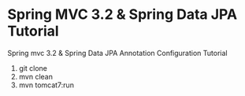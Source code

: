Spring MVC 3.2 & Spring Data JPA Tutorial
======================

Spring mvc 3.2 &amp; Spring Data JPA Annotation Configuration Tutorial

1. git clone
2. mvn clean
3. mvn tomcat7:run
